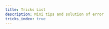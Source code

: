 ```yaml
---
title: Tricks List
description: Mini tips and solution of error
tricks_index: true
---
```

<Jumbotron :title="$page.frontmatter.title" :description="$page.frontmatter.description"/>

<TricksIndex/>

